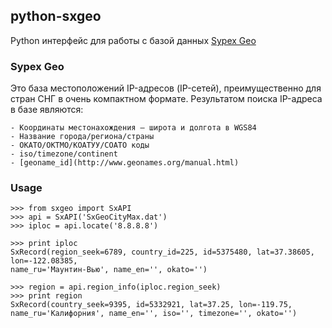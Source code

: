 ## python-sxgeo
Python интерфейс для работы с базой данных [Sypex Geo](http://sypexgeo.net/ru/about/)

### Sypex Geo
Это база местоположений IP-адресов (IP-сетей), преимущественно для стран СНГ в очень компактном формате. 
Результатом поиска IP-адреса в базе являются:
```
- Координаты местонахождения – широта и долгота в WGS84
- Название города/региона/страны
- ОКАТО/ОКТМО/КОАТУУ/СОАТО коды
- iso/timezone/continent
- [geoname_id](http://www.geonames.org/manual.html)
```

### Usage
```
>>> from sxgeo import SxAPI
>>> api = SxAPI('SxGeoCityMax.dat')
>>> iploc = api.locate('8.8.8.8')

>>> print iploc 
SxRecord(region_seek=6789, country_id=225, id=5375480, lat=37.38605, lon=-122.08385, 
name_ru='Маунтин-Вью', name_en='', okato='')

>>> region = api.region_info(iploc.region_seek)
>>> print region
SxRecord(country_seek=9395, id=5332921, lat=37.25, lon=-119.75, 
name_ru='Калифорния', name_en='', iso='', timezone='', okato='')
```
